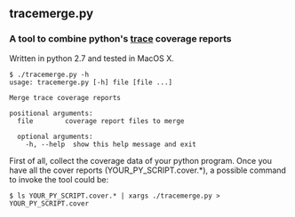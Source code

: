 ## tracemerge.py
### A tool to combine python's [trace](https://docs.python.org/2/library/trace.html) coverage reports

Written in python 2.7 and tested in MacOS X.

```
$ ./tracemerge.py -h
usage: tracemerge.py [-h] file [file ...]

Merge trace coverage reports

positional arguments:
  file        coverage report files to merge

  optional arguments:
    -h, --help  show this help message and exit
```

First of all, collect the coverage data of your python program. Once you have all the cover reports (YOUR_PY_SCRIPT.cover.*), a possible command to invoke the tool could be:
```
$ ls YOUR_PY_SCRIPT.cover.* | xargs ./tracemerge.py > YOUR_PY_SCRIPT.cover
```
